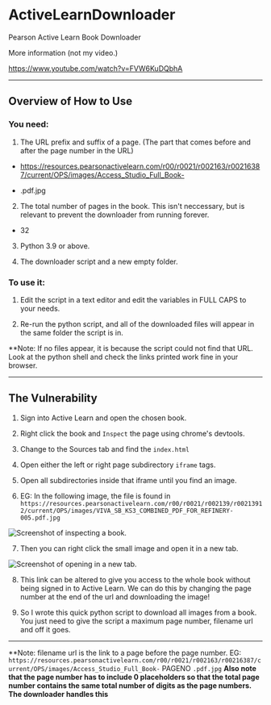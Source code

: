 # ActiveLearnDownloader
Pearson Active Learn Book Downloader

More information (not my video.)

https://www.youtube.com/watch?v=FVW6KuDQbhA

---

## Overview of How to Use

### You need:

1. The URL prefix and suffix of a page. (The part that comes before and after the page number in the URL)

* https://resources.pearsonactivelearn.com/r00/r0021/r002163/r00216387/current/OPS/images/Access_Studio_Full_Book-

* .pdf.jpg

2. The total number of pages in the book. This isn't neccessary, but is relevant to prevent the downloader from running forever.

* 32

3. Python 3.9 or above.

4. The downloader script and a new empty folder.

### To use it:

1. Edit the script in a text editor and edit the variables in FULL CAPS to your needs.

2. Re-run the python script, and all of the downloaded files will appear in the same folder the script is in.

**Note: If no files appear, it is because the script could not find that URL. Look at the python shell and check the links printed work fine in your browser.

---

## The Vulnerability

1. Sign into Active Learn and open the chosen book.

2. Right click the book and `Inspect` the page using chrome's devtools.

3. Change to the Sources tab and find the `index.html`

4. Open either the left or right page subdirectory `iframe` tags.

5. Open all subdirectories inside that iframe until you find an image.

6. EG: In the following image, the file is found in `https://resources.pearsonactivelearn.com/r00/r0021/r002139/r00213912/current/OPS/images/VIVA_SB_KS3_COMBINED_PDF_FOR_REFINERY-005.pdf.jpg`

![Screenshot of inspecting a book.](https://github.com/d1ddle/ActiveLearnDownloader/blob/main/instructions/instructions1.png)

7. Then you can right click the small image and open it in a new tab.

![Screenshot of opening in a new tab.](https://github.com/d1ddle/ActiveLearnDownloader/blob/main/instructions/instructions2.png?raw=true)

8. This link can be altered to give you access to the whole book without being signed in to Active Learn. We can do this by changing the page number at the end of the url and downloading the image!

9. So I wrote this quick python script to download all images from a book. You just need to give the script a maximum page number, filename url and off it goes.

---

**Note: filename url is the link to a page before the page number. EG: `https://resources.pearsonactivelearn.com/r00/r0021/r002163/r00216387/current/OPS/images/Access_Studio_Full_Book-` PAGENO `.pdf.jpg`
**Also note that the page number has to include 0 placeholders so that the total page number contains the same total number of digits as the page numbers. The downloader handles this**
